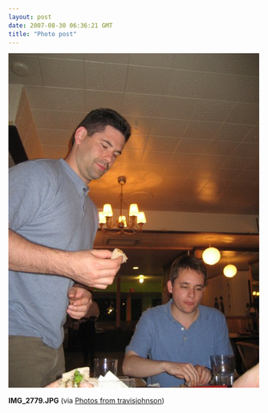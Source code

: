 ```yaml
---
layout: post
date: 2007-08-30 06:36:21 GMT
title: "Photo post"
---
```

![travisj](/images/294e448e1cf64ddc4413ced2147dbb8008f59a882f0b0f6a65fca4799a828d10.jpg)

<b>IMG_2779.JPG</b> (via <a href="http://www.flickr.com/photos/travisjohnson/1273790856/">Photos from travisjohnson</a>)